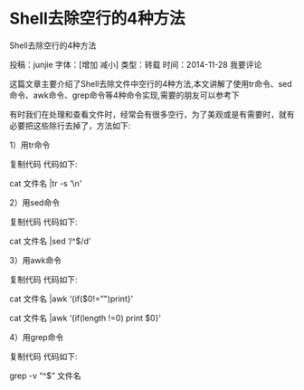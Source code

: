 # Shell去除空行的4种方法

Shell去除空行的4种方法



投稿：junjie 字体：\[增加 减小\] 类型：转载 时间：2014-11-28 我要评论

这篇文章主要介绍了Shell去除文件中空行的4种方法,本文讲解了使用tr命令、sed命令、awk命令、grep命令等4种命令实现,需要的朋友可以参考下



有时我们在处理和查看文件时，经常会有很多空行，为了美观或是有需要时，就有必要把这些除行去掉了，方法如下:

1）用tr命令

复制代码 代码如下:



cat 文件名 \|tr -s ‘\n'

2）用sed命令

复制代码 代码如下:



cat 文件名 \|sed ‘/^$/d' 

3）用awk命令

复制代码 代码如下:



cat 文件名 \|awk ‘{if\($0!=”"\)print}'

cat 文件名 \|awk ‘{if\(length !=0\) print $0}'

4）用grep命令

复制代码 代码如下:



grep -v “^$” 文件名





